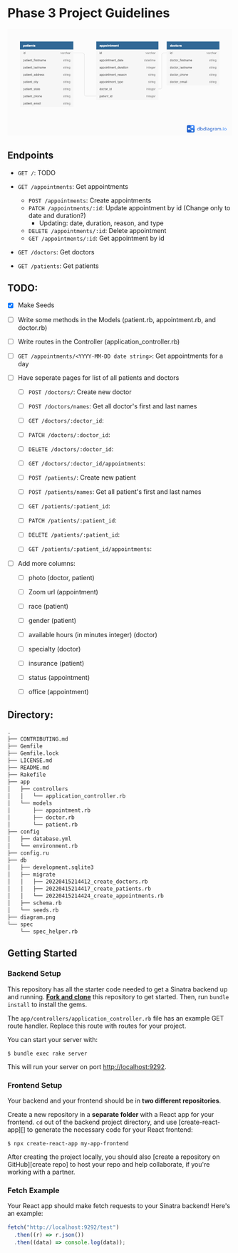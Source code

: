 # Phase 3 Project Guidelines


![entity relationship diagram](./diagram.png)

## Endpoints
* `GET /`: TODO

* `GET /appointments`: Get appointments 
  * `POST /appointments`: Create appointments 
  * `PATCH /appointments/:id`: Update appointment by id (Change only to date and duration?)
    * Updating: date, duration, reason, and type
  * `DELETE /appointments/:id`: Delete appointment
  * `GET /appointments/:id`: Get appointment by id

* `GET /doctors`: Get doctors
* `GET /patients`: Get patients


## TODO:
- [x] Make Seeds
- [ ] Write some methods in the Models (patient.rb, appointment.rb, and doctor.rb)
- [ ] Write routes in the Controller (application_controller.rb)

- [ ] `GET /appointments/<YYYY-MM-DD date string>`: Get appointments for a day

- [ ] Have seperate pages for list of all patients and doctors
  - [ ] `POST /doctors/`: Create new doctor
  - [ ] `POST /doctors/names`: Get all doctor's first and last names
  - [ ] `GET /doctors/:doctor_id`:
  - [ ] `PATCH /doctors/:doctor_id`:
  - [ ] `DELETE /doctors/:doctor_id`:
  - [ ] `GET /doctors/:doctor_id/appointments`:

  - [ ] `POST /patients/`: Create new patient
  - [ ] `POST /patients/names`: Get all patient's first and last names
  - [ ] `GET /patients/:patient_id`: 
  - [ ] `PATCH /patients/:patient_id`: 
  - [ ] `DELETE /patients/:patient_id`: 
  - [ ] `GET /patients/:patient_id/appointments`: 
- [ ] Add more columns:
  - [ ] photo (doctor, patient)
  - [ ] Zoom url (appointment)
  - [ ] race (patient)
  - [ ] gender (patient)
  - [ ] available hours (in minutes integer) (doctor)
  - [ ] specialty (doctor)
  - [ ] insurance (patient)
  - [ ] status (appointment)
  - [ ] office (appointment)
  

## Directory:
```
.
├── CONTRIBUTING.md
├── Gemfile
├── Gemfile.lock
├── LICENSE.md
├── README.md
├── Rakefile
├── app
│   ├── controllers
│   │   └── application_controller.rb
│   └── models
│       ├── appointment.rb
│       ├── doctor.rb
│       └── patient.rb
├── config
│   ├── database.yml
│   └── environment.rb
├── config.ru
├── db
│   ├── development.sqlite3
│   ├── migrate
│   │   ├── 20220415214412_create_doctors.rb
│   │   ├── 20220415214417_create_patients.rb
│   │   └── 20220415214424_create_appointments.rb
│   ├── schema.rb
│   └── seeds.rb
├── diagram.png
└── spec
    └── spec_helper.rb
```

## Getting Started

### Backend Setup

This repository has all the starter code needed to get a Sinatra backend up and
running. [**Fork and clone**][fork link] this repository to get started. Then, run
`bundle install` to install the gems.

[fork link]: https://github.com/learn-co-curriculum/phase-3-sinatra-react-project/fork

The `app/controllers/application_controller.rb` file has an example GET route
handler. Replace this route with routes for your project.

You can start your server with:

```console
$ bundle exec rake server
```

This will run your server on port
[http://localhost:9292](http://localhost:9292).

### Frontend Setup

Your backend and your frontend should be in **two different repositories**.

Create a new repository in a **separate folder** with a React app for your
frontend. `cd` out of the backend project directory, and use
[create-react-app][] to generate the necessary code for your React frontend:

```console
$ npx create-react-app my-app-frontend
```

After creating the project locally, you should also
[create a repository on GitHub][create repo] to host your repo and help
collaborate, if you're working with a partner.

### Fetch Example

Your React app should make fetch requests to your Sinatra backend! Here's an
example:

```js
fetch("http://localhost:9292/test")
  .then((r) => r.json())
  .then((data) => console.log(data));
```


